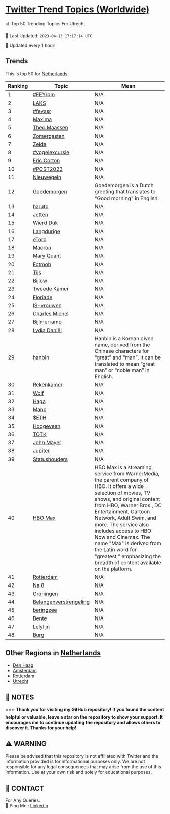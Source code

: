 [Twitter Trend Topics (Worldwide)](https://github.com/ErcinDedeoglu/Twitter-Trend-Topics)
==========


📊 Top 50 Trending Topics For Utrecht

📆 Last Updated: `2023-04-13 17:17:14 UTC`

🔧 Updated every 1 hour!


## Trends

This is top 50 for [Netherlands](</Netherlands>)

| Ranking | Topic | Mean |
| ------- | ------------ | ------------ |
| 1 | [#FEYrom](http://twitter.com/search?q=%23FEYrom) | N/A |
| 2 | [LAKS](http://twitter.com/search?q=LAKS) | N/A |
| 3 | [#feyasr](http://twitter.com/search?q=%23feyasr) | N/A |
| 4 | [Maxima](http://twitter.com/search?q=Maxima) | N/A |
| 5 | [Theo Maassen](http://twitter.com/search?q=Theo+Maassen) | N/A |
| 6 | [Zomergasten](http://twitter.com/search?q=Zomergasten) | N/A |
| 7 | [Zelda](http://twitter.com/search?q=Zelda) | N/A |
| 8 | [#vogelexcursie](http://twitter.com/search?q=%23vogelexcursie) | N/A |
| 9 | [Eric Corton](http://twitter.com/search?q=Eric+Corton) | N/A |
| 10 | [#PCST2023](http://twitter.com/search?q=%23PCST2023) | N/A |
| 11 | [Nieuwegein](http://twitter.com/search?q=Nieuwegein) | N/A |
| 12 | [Goedemorgen](http://twitter.com/search?q=Goedemorgen) | Goedemorgen is a Dutch greeting that translates to "Good morning" in English. |
| 13 | [haruto](http://twitter.com/search?q=haruto) | N/A |
| 14 | [Jetten](http://twitter.com/search?q=Jetten) | N/A |
| 15 | [Wierd Duk](http://twitter.com/search?q=Wierd+Duk) | N/A |
| 16 | [Langdurige](http://twitter.com/search?q=Langdurige) | N/A |
| 17 | [eToro](http://twitter.com/search?q=eToro) | N/A |
| 18 | [Macron](http://twitter.com/search?q=Macron) | N/A |
| 19 | [Mary Quant](http://twitter.com/search?q=Mary+Quant) | N/A |
| 20 | [Fotmob](http://twitter.com/search?q=Fotmob) | N/A |
| 21 | [Tijs](http://twitter.com/search?q=Tijs) | N/A |
| 22 | [Bijlow](http://twitter.com/search?q=Bijlow) | N/A |
| 23 | [Tweede Kamer](http://twitter.com/search?q=Tweede+Kamer) | N/A |
| 24 | [Floriade](http://twitter.com/search?q=Floriade) | N/A |
| 25 | [IS-vrouwen](http://twitter.com/search?q=IS-vrouwen) | N/A |
| 26 | [Charles Michel](http://twitter.com/search?q=Charles+Michel) | N/A |
| 27 | [Bijlmerramp](http://twitter.com/search?q=Bijlmerramp) | N/A |
| 28 | [Lydia Daniël](http://twitter.com/search?q=Lydia+Dani%c3%abl) | N/A |
| 29 | [hanbin](http://twitter.com/search?q=hanbin) | Hanbin is a Korean given name, derived from the Chinese characters for “great” and “man”. It can be translated to mean “great man” or “noble man” in English. |
| 30 | [Rekenkamer](http://twitter.com/search?q=Rekenkamer) | N/A |
| 31 | [Wolf](http://twitter.com/search?q=Wolf) | N/A |
| 32 | [Haga](http://twitter.com/search?q=Haga) | N/A |
| 33 | [Manc](http://twitter.com/search?q=Manc) | N/A |
| 34 | [$ETH](http://twitter.com/search?q=%24ETH) | N/A |
| 35 | [Hoogeveen](http://twitter.com/search?q=Hoogeveen) | N/A |
| 36 | [TOTK](http://twitter.com/search?q=TOTK) | N/A |
| 37 | [John Mayer](http://twitter.com/search?q=John+Mayer) | N/A |
| 38 | [Jupiter](http://twitter.com/search?q=Jupiter) | N/A |
| 39 | [Statushouders](http://twitter.com/search?q=Statushouders) | N/A |
| 40 | [HBO Max](http://twitter.com/search?q=HBO+Max) | HBO Max is a streaming service from WarnerMedia, the parent company of HBO. It offers a wide selection of movies, TV shows, and original content from HBO, Warner Bros., DC Entertainment, Cartoon Network, Adult Swim, and more. The service also includes access to HBO Now and Cinemax. The name "Max" is derived from the Latin word for "greatest," emphasizing the breadth of content available on the platform. |
| 41 | [Rotterdam](http://twitter.com/search?q=Rotterdam) | N/A |
| 42 | [Na 8](http://twitter.com/search?q=Na+8) | N/A |
| 43 | [Groningen](http://twitter.com/search?q=Groningen) | N/A |
| 44 | [Belangenverstrengeling](http://twitter.com/search?q=Belangenverstrengeling) | N/A |
| 45 | [beringzee](http://twitter.com/search?q=beringzee) | N/A |
| 46 | [Bente](http://twitter.com/search?q=Bente) | N/A |
| 47 | [Lelylijn](http://twitter.com/search?q=Lelylijn) | N/A |
| 48 | [Burg](http://twitter.com/search?q=Burg) | N/A |



## Other Regions in [Netherlands](</Netherlands>)

* [Den Haag](</Netherlands/Den Haag.md>)
* [Amsterdam](</Netherlands/Amsterdam.md>)
* [Rotterdam](</Netherlands/Rotterdam.md>)
* [Utrecht](</Netherlands/Utrecht.md>)



## 📝 NOTES

⭐⭐⭐ **Thank you for visiting my GitHub repository! If you found the content helpful or valuable, leave a star on the repository to show your support. It encourages me to continue updating the repository and allows others to discover it. Thanks for your help!**


## ⚠️ WARNING

Please be advised that this repository is not affiliated with Twitter and the information provided is for informational purposes only. We are not responsible for any legal consequences that may arise from the use of this information. Use at your own risk and solely for educational purposes.


## 📨 CONTACT

 For Any Queries:  
            🏓 Ping Me : [LinkedIn](https://www.linkedin.com/in/ercindedeoglu/)
